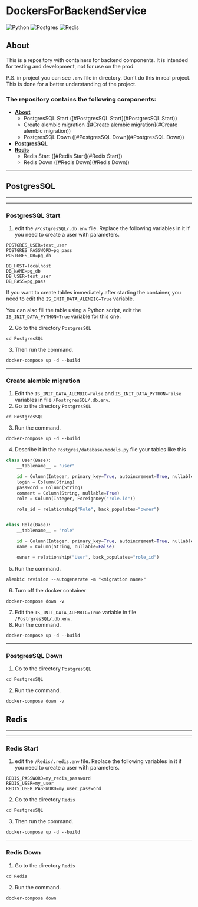 # DockersForBackendService

![Python](https://img.shields.io/badge/python-3670A0?style=for-the-badge&logo=python&logoColor=ffdd54)
![Postgres](https://img.shields.io/badge/postgres-%23316192.svg?style=for-the-badge&logo=postgresql&logoColor=white)
![Redis](https://img.shields.io/badge/redis-%23DD0031.svg?style=for-the-badge&logo=redis&logoColor=white)

## About
This is a repository with containers for backend components. 
It is intended for testing and development, not for use on the prod.

P.S. in project you can see `.env` file in directory. Don't do this in real project. 
This is done for a better understanding of the project.

### The repository contains the following components:
* **[About](#About)**
    * PostgresSQL Start ([#PostgresSQL Start](#PostgresSQL Start))
    * Create alembic migration ([#Create alembic migration](#Create alembic migration))
    * PostgresSQL Down ([#PostgresSQL Down](#PostgresSQL Down))
* **[PostgresSQL](#PostgresSQL)**
* **[Redis](#Redis)**
    * Redis Start ([#Redis Start](#Redis Start))
    * Redis Down ([#Redis Down](#Redis Down))

---


## PostgresSQL
---
---

### PostgresSQL Start

1. edit the `/PostgresSQL/.db.env` file. 
Replace the following variables in it if you need to create a user with parameters.
```.dotenv
POSTGRES_USER=test_user
POSTGRES_PASSWORD=pg_pass
POSTGRES_DB=pg_db

DB_HOST=localhost
DB_NAME=pg_db
DB_USER=test_user
DB_PASS=pg_pass
```

If you want to create tables immediately after 
starting the container, you need to edit the 
`IS_INIT_DATA_ALEMBIC=True` variable.

You can also fill the table using a Python script, 
edit the `IS_INIT_DATA_PYTHON=True` variable for this one.

2. Go to the directory `PostgresSQL`
```shell
cd PostgresSQL
```
3. Then run the command.
```shell
docker-compose up -d --build
```
---

### Create alembic migration

1. Edit the `IS_INIT_DATA_ALEMBIC=False` and `IS_INIT_DATA_PYTHON=False` variables in 
file `/PostrgresSQL/.db.env`.
2. Go to the directory `PostgresSQL`
```shell
cd PostgresSQL
```
3. Run the command.
```shell
docker-compose up -d --build
```
4. Describe it in the `Postgres/database/models.py` file your tables like this

```python
class User(Base):
    __tablename__ = "user"

    id = Column(Integer, primary_key=True, autoincrement=True, nullable=True)
    login = Column(String)
    password = Column(String)
    comment = Column(String, nullable=True)
    role = Column(Integer, ForeignKey("role.id"))

    role_id = relationship("Role", back_populates="owner")


class Role(Base):
    __tablename__ = "role"

    id = Column(Integer, primary_key=True, autoincrement=True, nullable=False)
    name = Column(String, nullable=False)

    owner = relationship("User", back_populates="role_id")
```
5. Run the command.
```shell
alembic revision --autogenerate -m "<migration name>"
```
6. Turn off the docker container
```shell
docker-compose down -v
```
7. Edit the `IS_INIT_DATA_ALEMBIC=True` variable in file `/PostrgresSQL/.db.env`.
8. Run the command.
```shell
docker-compose up -d --build
```
---

### PostgresSQL Down
1. Go to the directory `PostgresSQL`
```shell
cd PostgresSQL
```
2. Run the command.
```shell
docker-compose down -v
```


## Redis
---
---

### Redis Start

1. edit the `/Redis/.redis.env` file. 
Replace the following variables in it if you need to create a user with parameters.
```.dotenv
REDIS_PASSWORD=my_redis_password
REDIS_USER=my_user
REDIS_USER_PASSWORD=my_user_password
```

2. Go to the directory `Redis`
```shell
cd PostgresSQL
```
3. Then run the command.
```shell
docker-compose up -d --build
```

---
### Redis Down

1. Go to the directory `Redis`
```shell
cd Redis
```
2. Run the command.
```shell
docker-compose down
```
